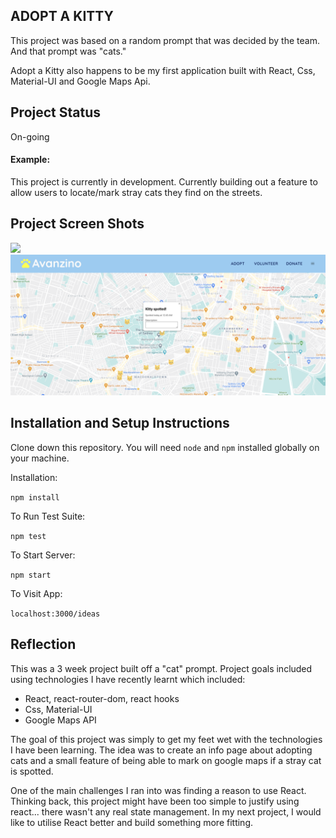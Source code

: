 ## ADOPT A KITTY

This project was based on a random prompt that was decided by the team. And that prompt was "cats." 

Adopt a Kitty also happens to be my first application built with React, Css, Material-UI and Google Maps Api.


## Project Status
On-going

#### Example:

This project is currently in development. Currently building out a feature to allow users to locate/mark stray cats they find on the streets.

## Project Screen Shots

![](/src/images/screneeshot-homepage.png)
![](/src/images/screenshot-google.png)

## Installation and Setup Instructions

Clone down this repository. You will need `node` and `npm` installed globally on your machine.  

Installation:

`npm install`  

To Run Test Suite:  

`npm test`  

To Start Server:

`npm start`  

To Visit App:

`localhost:3000/ideas`  

## Reflection

This was a 3 week project built off a "cat" prompt. Project goals included using technologies I have recently learnt which included: 
  - React, react-router-dom, react hooks
  - Css, Material-UI
  - Google Maps API 
 
The goal of this project was simply to get my feet wet with the technologies I have been learning. The idea was to create an info page about adopting cats and a small feature of being able to mark on google maps if a stray cat is spotted.  

One of the main challenges I ran into was finding a reason to use React. Thinking back, this project might have been too simple to justify using react... there wasn't any real state management. In my next project, I would like to utilise React better and build something more fitting. 
